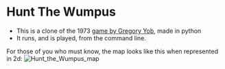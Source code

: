 # Hunt The Wumpus

- This is a clone of the 1973 [game by Gregory Yob](https://en.m.wikipedia.org/wiki/Hunt_the_Wumpus), made in python
- It runs, and is played, from the command line.

For those of you who must know, the map looks like this when represented in 2d:
![Hunt_the_Wumpus_map](https://user-images.githubusercontent.com/70079907/183760414-46eb29e0-5d71-41d8-8e7c-71d8aa16622b.png)

